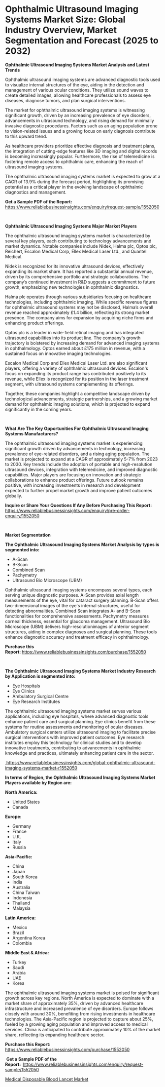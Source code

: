 <p><h1>Ophthalmic Ultrasound Imaging Systems Market Size: Global Industry Overview, Market Segmentation and Forecast (2025 to 2032)</h1></p><p><strong>Ophthalmic Ultrasound Imaging Systems Market Analysis and Latest Trends</strong></p>
<p><p>Ophthalmic ultrasound imaging systems are advanced diagnostic tools used to visualize internal structures of the eye, aiding in the detection and management of various ocular conditions. They utilize sound waves to create detailed images, allowing healthcare professionals to assess eye diseases, diagnose tumors, and plan surgical interventions. </p><p>The market for ophthalmic ultrasound imaging systems is witnessing significant growth, driven by an increasing prevalence of eye disorders, advancements in ultrasound technology, and rising demand for minimally invasive diagnostic procedures. Factors such as an aging population prone to vision-related issues and a growing focus on early diagnosis contribute to this upward trend. </p><p>As healthcare providers prioritize effective diagnosis and treatment plans, the integration of cutting-edge features like 3D imaging and digital records is becoming increasingly popular. Furthermore, the rise of telemedicine is fostering remote access to ophthalmic care, enhancing the reach of ultrasound imaging systems. </p><p>The ophthalmic ultrasound imaging systems market is expected to grow at a CAGR of 13.9% during the forecast period, highlighting its promising potential as a critical player in the evolving landscape of ophthalmic diagnostics and management.</p></p>
<p><strong>Get a Sample PDF of the Report:&nbsp;</strong> <a href="https://www.reliablebusinessinsights.com/enquiry/request-sample/1552050?utm_campaign=2319&utm_medium=2&utm_source=Github&utm_content=ia&utm_term=04032025&utm_id=ophthalmic-ultrasound-imaging-systems">https://www.reliablebusinessinsights.com/enquiry/request-sample/1552050</a></p>
<p>&nbsp;</p>
<p><strong>Ophthalmic Ultrasound Imaging Systems Major Market Players</strong></p>
<p><p>The ophthalmic ultrasound imaging systems market is characterized by several key players, each contributing to technology advancements and market dynamics. Notable companies include Nidek, Halma plc, Optos plc, Reichert, Escalon Medical Corp, Ellex Medical Laser Ltd., and Quantel Medical.</p><p>Nidek is recognized for its innovative ultrasound devices, effectively expanding its market share. It has reported a substantial annual revenue, driven by its comprehensive portfolio and strategic collaborations. The company’s continued investment in R&D suggests a commitment to future growth, emphasizing new technologies in ophthalmic diagnostics.</p><p>Halma plc operates through various subsidiaries focusing on healthcare technologies, including ophthalmic imaging. While specific revenue figures for ophthalmic ultrasound systems may not be disclosed, Halma’s overall revenue reached approximately £1.4 billion, reflecting its strong market presence. The company aims for expansion by acquiring niche firms and enhancing product offerings.</p><p>Optos plc is a leader in wide-field retinal imaging and has integrated ultrasound capabilities into its product line. The company's growth trajectory is bolstered by increasing demand for advanced imaging systems in ophthalmology. Optos earned about £175 million in revenue, with a sustained focus on innovative imaging technologies.</p><p>Escalon Medical Corp and Ellex Medical Laser Ltd. are also significant players, offering a variety of ophthalmic ultrasound devices. Escalon's focus on expanding its product range has contributed positively to its revenue, while Ellex is recognized for its position in the laser treatment segment, with ultrasound systems complementing its offerings.</p><p>Together, these companies highlight a competitive landscape driven by technological advancements, strategic partnerships, and a growing market demand for ophthalmic imaging solutions, which is projected to expand significantly in the coming years.</p></p>
<p>&nbsp;</p>
<p><strong>What Are The Key Opportunities For Ophthalmic Ultrasound Imaging Systems Manufacturers?</strong></p>
<p><p>The ophthalmic ultrasound imaging systems market is experiencing significant growth driven by advancements in technology, increasing prevalence of eye-related disorders, and a rising aging population. The market is projected to expand at a CAGR of approximately 5-7% from 2023 to 2030. Key trends include the adoption of portable and high-resolution ultrasound devices, integration with telemedicine, and improved diagnostic capabilities. Major players are focusing on innovation and strategic collaborations to enhance product offerings. Future outlook remains positive, with increasing investments in research and development expected to further propel market growth and improve patient outcomes globally.</p></p>
<p><strong>Inquire or Share Your Questions If Any Before Purchasing This Report:</strong> <a href="https://www.reliablebusinessinsights.com/enquiry/pre-order-enquiry/1552050?utm_campaign=2319&utm_medium=2&utm_source=Github&utm_content=ia&utm_term=04032025&utm_id=ophthalmic-ultrasound-imaging-systems">https://www.reliablebusinessinsights.com/enquiry/pre-order-enquiry/1552050</a></p>
<p>&nbsp;</p>
<p><strong>Market Segmentation</strong></p>
<p><strong>The Ophthalmic Ultrasound Imaging Systems Market Analysis by types is segmented into:</strong></p>
<p><ul><li>A-Scan</li><li>B-Scan</li><li>Combined Scan</li><li>Pachymetry</li><li>Ultrasound Bio Microscope (UBM)</li></ul></p>
<p><p>Ophthalmic ultrasound imaging systems encompass several types, each serving unique diagnostic purposes. A-Scan provides axial length measurements of the eye, vital for cataract surgery planning. B-Scan offers two-dimensional images of the eye's internal structures, useful for detecting abnormalities. Combined Scan integrates A- and B-Scan functionalities for comprehensive assessments. Pachymetry measures corneal thickness, essential for glaucoma management. Ultrasound Bio Microscope (UBM) delivers high-resolutionimages of anterior segment structures, aiding in complex diagnoses and surgical planning. These tools enhance diagnostic accuracy and treatment efficacy in ophthalmology.</p></p>
<p><strong>Purchase this Report:&nbsp;</strong><a href="https://www.reliablebusinessinsights.com/purchase/1552050?utm_campaign=2319&utm_medium=2&utm_source=Github&utm_content=ia&utm_term=04032025&utm_id=ophthalmic-ultrasound-imaging-systems">https://www.reliablebusinessinsights.com/purchase/1552050</a></p>
<p>&nbsp;</p>
<p><strong>The Ophthalmic Ultrasound Imaging Systems Market Industry Research by Application is segmented into:</strong></p>
<p><ul><li>Eye Hospitals</li><li>Eye Clinics</li><li>Ambulatory Surgical Centre</li><li>Eye Research Institutes</li></ul></p>
<p><p>The ophthalmic ultrasound imaging systems market serves various applications, including eye hospitals, where advanced diagnostic tools enhance patient care and surgical planning. Eye clinics benefit from these systems for routine assessments and monitoring of ocular diseases. Ambulatory surgical centers utilize ultrasound imaging to facilitate precise surgical interventions with improved patient outcomes. Eye research institutes employ this technology for clinical studies and to develop innovative treatments, contributing to advancements in ophthalmic knowledge and practices, ultimately enhancing patient care in the sector.</p></p>
<p><a href="https://www.reliablebusinessinsights.com/global-ophthalmic-ultrasound-imaging-systems-market-r1552050?utm_campaign=2319&utm_medium=2&utm_source=Github&utm_content=ia&utm_term=04032025&utm_id=ophthalmic-ultrasound-imaging-systems">&nbsp;https://www.reliablebusinessinsights.com/global-ophthalmic-ultrasound-imaging-systems-market-r1552050</a></p>
<p><strong>In terms of Region, the Ophthalmic Ultrasound Imaging Systems Market Players available by Region are:</strong></p>
<p>
    <p> <strong> North America: </strong>
        <ul>
            <li>United States</li>
            <li>Canada</li>
        </ul>
        </p> 
    <p> <strong> Europe: </strong>
        <ul>
            <li>Germany</li>
            <li>France</li>
            <li>U.K.</li>
            <li>Italy</li>
            <li>Russia</li>
        </ul>
        </p> 
    <p> <strong> Asia-Pacific: </strong>
        <ul>
            <li>China</li>
            <li>Japan</li>
            <li>South Korea</li>
            <li>India</li>
            <li>Australia</li>
            <li>China Taiwan</li>
            <li>Indonesia</li>
            <li>Thailand</li>
            <li>Malaysia</li>
        </ul>
        </p> 
    <p> <strong> Latin America: </strong>
        <ul>
            <li>Mexico</li>
            <li>Brazil</li>
            <li>Argentina Korea</li>
            <li>Colombia</li>
        </ul>
        </p> 
    <p> <strong> Middle East & Africa: </strong>
        <ul>
            <li>Turkey</li>
            <li>Saudi</li>
            <li>Arabia</li>
            <li>UAE</li>
            <li>Korea</li>
        </ul>
    </p>
    </p>
<p><p>The ophthalmic ultrasound imaging systems market is poised for significant growth across key regions. North America is expected to dominate with a market share of approximately 35%, driven by advanced healthcare infrastructure and increased prevalence of eye disorders. Europe follows closely with around 30%, benefiting from rising investments in healthcare technologies. The Asia-Pacific region is projected to capture about 25%, fueled by a growing aging population and improved access to medical services. China is anticipated to contribute approximately 10% of the market share, reflecting its expanding healthcare sector.</p></p>
<p><strong>Purchase this Report: </strong><a href="https://www.reliablebusinessinsights.com/purchase/1552050?utm_campaign=2319&utm_medium=2&utm_source=Github&utm_content=ia&utm_term=04032025&utm_id=ophthalmic-ultrasound-imaging-systems">https://www.reliablebusinessinsights.com/purchase/1552050</a></p>
<p>&nbsp;<strong>Get a Sample PDF of the Report:&nbsp;&nbsp;</strong><a href="https://www.reliablebusinessinsights.com/enquiry/request-sample/1552050?utm_campaign=2319&utm_medium=2&utm_source=Github&utm_content=ia&utm_term=04032025&utm_id=ophthalmic-ultrasound-imaging-systems">https://www.reliablebusinessinsights.com/enquiry/request-sample/1552050</a></p>
<p><strong></strong></p>
<p><p><a href="https://github.com/oslieselotte2192/Market-Research-Report-List-1/blob/main/medical-disposable-blood-lancet-market.md?utm_campaign=2319&utm_medium=2&utm_source=Github&utm_content=ia&utm_term=04032025&utm_id=ophthalmic-ultrasound-imaging-systems">Medical Disposable Blood Lancet Market</a></p></p>